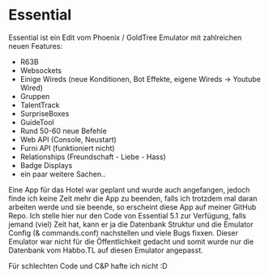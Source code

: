 # Essential

Essential ist ein Edit vom Phoenix / GoldTree Emulator mit zahlreichen neuen Features:
- R63B
- Websockets
- Einige Wireds (neue Konditionen, Bot Effekte, eigene Wireds -> Youtube Wired)
- Gruppen
- TalentTrack
- SurpriseBoxes
- GuideTool
- Rund 50-60 neue Befehle
- Web API (Console, Neustart)
- Furni API (funktioniert nicht)
- Relationships (Freundschaft - Liebe - Hass)
- Badge Displays
- ein paar weitere Sachen..

Eine App für das Hotel war geplant und wurde auch angefangen, jedoch finde ich keine Zeit mehr die App zu beenden, falls ich trotzdem mal daran arbeiten werde und sie beende, so erscheint diese App auf meiner GitHub Repo. Ich stelle hier nur den Code von Essential 5.1 zur Verfügung, falls jemand (viel) Zeit hat, kann er ja die Datenbank Struktur und die Emulator Config (& commands.conf) nachstellen und viele Bugs fixxen. Dieser Emulator war nicht für die Öffentlichkeit gedacht und somit wurde nur die Datenbank vom Habbo.TL auf diesen Emulator angepasst.

Für schlechten Code und C&P hafte ich nicht :D
